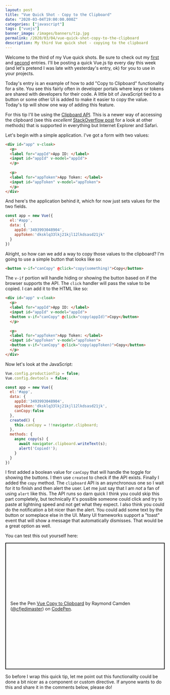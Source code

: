 ```yaml
---
layout: post
title: "Vue Quick Shot - Copy to the Clipboard"
date: "2020-03-04T19:00:00.000Z"
categories: ["javascript"]
tags: ["vuejs"]
banner_image: /images/banners/tip.jpg
permalink: /2020/03/04/vue-quick-shot-copy-to-the-clipboard
description: My third Vue quick shot - copying to the clipboard
---
```


Welcome to the third of my Vue quick shots. Be sure to check out my [first](https://www.raymondcamden.com/2020/03/02/vue-quick-shot-disabling-a-submit-button-while-waiting-for-an-ajax-call) and [second](https://www.raymondcamden.com/2020/03/04/vue-quick-shot-using-a-loading-message) entries. I'll be posting a quick Vue.js tip every day this week (and let's pretend I was late with yesterday's entry, ok) for you to use in your projects. 

Today's entry is an example of how to add "Copy to Clipboard" functionality for a site. You see this fairly often in developer portals where keys or tokens are shared with developers for their code. A little bit of JavaScript tied to a button or some other UI is added to make it easier to copy the value. Today's tip will show one way of adding this feature.

For this tip I'll be using the [Clipboard API](https://developer.mozilla.org/en-US/docs/Web/API/Clipboard_API). This is a newer way of accessing the clipboard (see this *excellent* [StackOverflow post](https://stackoverflow.com/questions/400212/how-do-i-copy-to-the-clipboard-in-javascript) for a look at other methods) that is supported in everything but Internet Explorer and Safari. 

Let's begin with a simple application. I've got a form with two values:

```html
<div id="app" v-cloak>
  <p>
  <label for="appId">App ID: </label>
  <input id="appId" v-model="appId">
  </p>
  
  <p>
  <label for="appToken">App Token: </label>
  <input id="appToken" v-model="appToken">
  </p>  
</div>
```

And here's the application behind it, which for now just sets values for the two fields.

```js
const app = new Vue({
  el:'#app',
  data: {
    appId:'3493993048904',
    appToken:'dksklq33lkj21kjl12lkdsasd21jk'
  }
})
```

Alright, so how can we add a way to copy those values to the clipboard? I'm going to use a simple button that looks like so:

```html
<button v-if="canCopy" @click="copy(something)">Copy</button>
```

The `v-if` portion will handle hiding or showing the button based on if the browser supports the API. The `click` handler will pass the value to be copied. I can add it to the HTML like so:

```html
<div id="app" v-cloak>
  <p>
  <label for="appId">App ID: </label>
  <input id="appId" v-model="appId">
  <button v-if="canCopy" @click="copy(appId)">Copy</button>
  </p>
  
  <p>
  <label for="appToken">App Token: </label>
  <input id="appToken" v-model="appToken">
  <button v-if="canCopy" @click="copy(appToken)">Copy</button>
  </p>  
</div>
```

Now let's look at the JavaScript:

```js
Vue.config.productionTip = false;
Vue.config.devtools = false;

const app = new Vue({
  el:'#app',
  data: {
    appId:'3493993048904',
    appToken:'dksklq33lkj21kjl12lkdsasd21jk',
    canCopy:false
  },
  created() {
    this.canCopy = !!navigator.clipboard;
  },
  methods: {
    async copy(s) {
      await navigator.clipboard.writeText(s);
      alert('Copied!');
    }
  }
})
```

I first added a boolean value for `canCopy` that will handle the toggle for showing the buttons. I then use `created` to check if the API exists. Finally I added the `copy` method. The `clipboard` API is an asynchronous one so I wait for it to finish and then alert the user. Let me just say that I am *not* a fan of using `alert` like this. The API runs so darn quick I think you could skip this part completely, but technically it's possible someone could click and try to paste at lightning speed and not get what they expect. I also think you could do the notification a bit nicer than the alert. You could add some text by the button or someplace else in the UI. Many UI frameworks support a "toast" event that will show a message that automatically dismisses. That would be a great option as well.

You can test this out yourself here:

<p class="codepen" data-height="400" data-theme-id="default" data-default-tab="js,result" data-user="cfjedimaster" data-slug-hash="rNVGeXa" style="height: 400px; box-sizing: border-box; display: flex; align-items: center; justify-content: center; border: 2px solid; margin: 1em 0; padding: 1em;" data-pen-title="Vue Copy to Clipboard">
  <span>See the Pen <a href="https://codepen.io/cfjedimaster/pen/rNVGeXa">
  Vue Copy to Clipboard</a> by Raymond Camden (<a href="https://codepen.io/cfjedimaster">@cfjedimaster</a>)
  on <a href="https://codepen.io">CodePen</a>.</span>
</p>
<script async src="https://static.codepen.io/assets/embed/ei.js"></script>

So before I wrap this quick tip, let me point out this functionality could be done a bit nicer as a component or custom directive. If anyone wants to do this and share it in the comments below, please do!